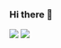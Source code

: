 ### Hi there 👋
<img src="https://img.shields.io/badge/LibreOffice-green?style=for-the-badge&logo=libreoffice&logoColor=white"/>
<img src="https://img.shields.io/badge/Arduino-78dbe2?style=for-the-badge&logo=arduino&logoColor=white"/>

